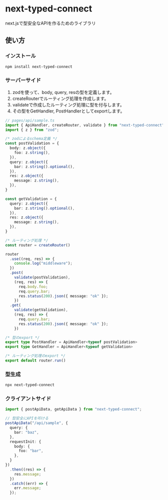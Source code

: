 # next-typed-connect

next.jsで型安全なAPIを作るためのライブラリ

## 使い方

### インストール

```bash
npm install next-typed-connect
```

### サーバーサイド

1. zodを使って、body, query, resの型を定義します。
2. createRouterでルーティング処理を作成します。
3. validateで作成したルーティング処理に型を付与します。
4. その型をGetHandler, PostHandlerとしてexportします。

```ts
// pages/api/sample.ts
import { ApiHandler, createRouter, validate } from "next-typed-connect";
import { z } from "zod";

/* zodによるschema定義 */
const postValidation = {
  body: z.object({
    foo: z.string(),
  }),
  query: z.object({
    bar: z.string().optional(),
  }),
  res: z.object({
    message: z.string(),
  }),
}

const getValidation = {
  query: z.object({
    bar: z.string().optional(),
  }),
  res: z.object({
    message: z.string(),
  }),
}    

/* ルーティング処理 */
const router = createRouter()

router
  .use((req, res) => {
    console.log("middleware");
  })
  .post(
    validate(postValidation),
    (req, res) => {
      req.body.foo;
      req.query.bar;
      res.status(200).json({ message: "ok" });
    })
  .get(
    validate(getValidation),
    (req, res) => {
      req.query.bar;
      res.status(200).json({ message: "ok" });
    })

/* 型のexport */
export type PostHandler = ApiHandler<typeof postValidation>
export type GetHandler = ApiHandler<typeof getValidation>

/* ルーティング処理のexport */
export default router.run()
```

### 型生成

```bash
npx next-typed-connect
```

### クライアントサイド

```ts
import { postApiData, getApiData } from "next-typed-connect";

// 型安全にAPIを叩ける
postApiData("/api/sample", {
  query: {
    bar: "baz",
  },
  requestInit: {
    body: {
      foo: "bar",
    },
  }
})
  .then((res) => {
    res.message;
  })
  .catch((err) => {
    err.message;
  });